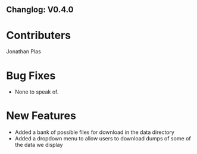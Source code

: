 ## Changlog: V0.4.0

# Contributers
Jonathan Plas

# Bug Fixes
- None to speak of.

# New Features
- Added a bank of possible files for download in the data directory
- Added a dropdown menu to allow users to download dumps of some of the data we display
